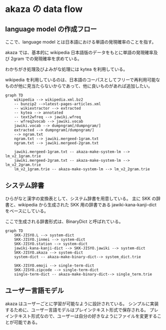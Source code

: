 # akaza の data flow

## language model の作成フロー

ここで、language model とは日本語における単語の発現確率のことを指す。

akaza では、基本的に wikipedia 日本語版のデータをもとに単語の発現確率及び 2gram での発現確率を求めている。

わかちがき処理及びよみがな処理には kytea を利用している。

wikipedia を利用しているのは、日本語のコーパスとしてフリーで再利用可能なものが他に見当たらないからであって、他に良いものがあれば追加したい。

```mermaid
graph TD
    wikipedia --> wikipedia.xml.bz2
    -- bunzip2 -->latest-pages-articles.xml
    -- wikiextractor --> extracted
    -- kytea --> annotated
    -- text2wfreq --> jawiki.wfreq
    -- wfreq2vocab --> jawiki.vocab
    jawiki.vocab --> dumpngram[/dumpngram/]
    extracted --> dumpngram[/dumpngram/]
    --> ngram.txt
    ngram.txt --> jawiki.mergeed-1gram.txt
    ngram.txt --> jawiki.mergeed-2gram.txt

    jawiki.mergeed-1gram.txt -- akaza-make-system-lm --> lm_v2_1gram.trie
    jawiki.mergeed-2gram.txt -- akaza-make-system-lm --> lm_v2_2gram.trie
    lm_v2_1gram.trie -- akaza-make-system-lm --> lm_v2_2gram.trie
```

## システム辞書

ひらがなと漢字の変換表として、システム辞書を用意している。
主に SKK の辞書と、wikipedia から生成された SKK 用の辞書である jawiki-kana-kanji-dict をベースにしている。

ここで生成される辞書形式は、BinaryDict と呼ばれている。

```mermaid
graph TD
    SKK-JISYO.L --> system-dict
    SKK-JISYO.jinmei --> system-dict
    SKK-JISYO.station --> system-dict
    jawiki-kana-kanji-dict --> SKK-JISYO.jawiki --> system-dict
    SKK-JISYO.akaza --> system-dict
    system-dict -- akaza-make-binary-dict--> system_dict.trie

    SKK-JISYO.emoji --> single-term-dict
    SKK-JISYO.zipcode --> single-term-dict
    single-term-dict -- akaza-make-binary-dict--> single_term.trie
```

## ユーザー言語モデル

akaza はユーザーごとに学習が可能なように設計されている。
シンプルに実装するために、ユーザー言語モデルはプレインテキスト形式で保存される。
プレインテキスト形式なので、ユーザーは自分の好きなようにファイルを変更することが可能である。

